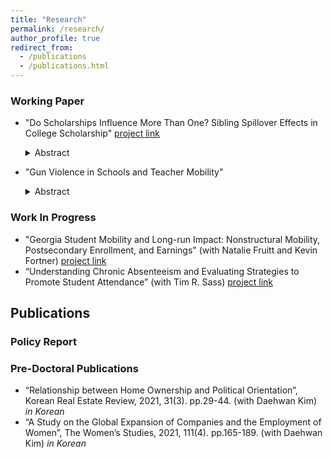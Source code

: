 ```yaml
---
title: "Research"
permalink: /research/
author_profile: true
redirect_from:
  - /publications
  - /publications.html
---
```


### Working Paper
* "Do Scholarships Influence More Than One? Sibling Spillover Effects in College Scholarship" [project link](https://gpl.gsu.edu/project/sibling-spillover-effects-of-georgias-hope-scholarship/)
  <details><summary> Abstract </summary><br> With rising concerns on college affordability, numerous policies aim to provide financial aid to support students in their postsecondary education. While existing studies have examined the direct impact of financial aid on targeted student’s college enrollment, less is known about the broader spillover effects of these scholarships beyond the recipients. This paper investigates how college scholarships influence recipients’ siblings, who share household educational resources and serve as closer peer influences. Using student-level administrative data from public school districts in Atlanta and employing a regression discontinuity design, I estimate the effect of an older sibling receiving Georgia’s HOPE scholarship on the college enrollment of their younger sibling. The potential multiplier effect from financial aid beyond their intended beneficiaries helps policy makers to estimate the comprehensive impact of college access interventions.</details>
  
* "Gun Violence in Schools and Teacher Mobility"
  <details><summary> Abstract </summary><br> Teacher shortages, exacerbated by the COVID-19 pandemic, make it crucial to understand the factors influencing teachers' decisions to stay or leave the profession for effective education policy. In this study, I examine the impact of school shootings on teacher mobility and retention with teacher-level employment data from North Carolina Public Schools covering from SY1995 to SY2023. To distinguish the causal impacts of in-school shootings from other potential determinants of teacher’s decision, I use an event study framework, taking advantage of randomness in the location and timing of shootings. Preliminary results indicate that teachers in schools exposed to shootings are more likely to leave the school in the subsequent school year. Future analysis will include the year-by-year trends of the teacher mobility in shooting exposed schools, and heterogenous analysis on different characteristics of the teachers.</details>



### Work In Progress
* "Georgia Student Mobility and Long-run Impact: Nonstructural Mobility, Postsecondary Enrollment, and Earnings" (with Natalie Fruitt and Kevin Fortner) [project link](https://gpl.gsu.edu/project/student-mobility-postsecondary-enrollment-and-earnings/)
* “Understanding Chronic Absenteeism and Evaluating Strategies to Promote Student Attendance” (with Tim R. Sass) [project link](https://gpl.gsu.edu/project/understanding-chronic-absenteeism-and-evaluating-strategies-to-promote-student-attendance/)


## Publications

### Policy Report

### Pre-Doctoral Publications
* “Relationship between Home Ownership and Political Orientation”, Korean Real Estate Review, 2021, 31(3). pp.29-44. (with Daehwan Kim) *in Korean*
* “A Study on the Global Expansion of Companies and the Employment of Women”, The Women’s Studies, 2021, 111(4). pp.165-189. (with Daehwan Kim) *in Korean*
